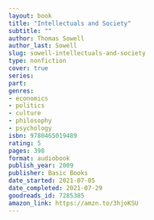 ```yaml
---
layout: book
title: "Intellectuals and Society"
subtitle: ""
author: Thomas Sowell
author_last: Sowell
slug: sowell-intellectuals-and-society
type: nonfiction
cover: true
series: 
part: 
genres:
- economics
- politics
- culture
- philosophy
- psychology
isbn: 9780465019489
rating: 5
pages: 398
format: audiobook
publish_year: 2009
publisher: Basic Books
date_started: 2021-07-05
date_completed: 2021-07-29
goodreads_id: 7285385
amazon_link: https://amzn.to/3hjoKSU
---
```

